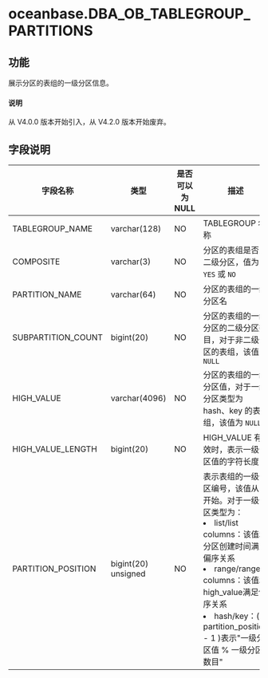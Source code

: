 # oceanbase.DBA_OB_TABLEGROUP_PARTITIONS

## 功能

展示分区的表组的一级分区信息。

<main id="notice" type='explain'>
  <h4>说明</h4>
  <p>从 V4.0.0 版本开始引入，从 V4.2.0 版本开始废弃。</p>
</main>

## 字段说明

|        字段名称        |      类型       | 是否可以为 NULL |                                                                     描述                                                                      |
|--------------------|---------------|------------|---------------------------|
| TABLEGROUP_NAME    | varchar(128)  | NO         | TABLEGROUP 名称                                            |
| COMPOSITE          | varchar(3)    | NO         | 分区的表组是否为二级分区，值为 `YES` 或 `NO`                             |
| PARTITION_NAME     | varchar(64)   | NO         | 分区的表组的一级分区名                                              |
| SUBPARTITION_COUNT | bigint(20)    | NO         | 分区的表组的一级分区的二级分区数目，对于非二级分区的表组，该值为 `NULL`                  |
| HIGH_VALUE         | varchar(4096) | NO         | 分区的表组的一级分区值，对于一级分区类型为 hash、key 的表组，该值为 `NULL`            |
| HIGH_VALUE_LENGTH  | bigint(20)    | NO         | HIGH_VALUE 有效时，表示一级分区值的字符长度                              |
| PARTITION_POSITION | bigint(20) unsigned   | NO         | 表示表组的一级分区编号，该值从 1 开始。对于一级分区类型为： <li> list/list columns：该值和分区创建时间满足偏序关系   <li> range/range columns：该值和high_value满足偏序关系   <li> hash/key：( partition_position  - 1 )表示"一级分区值 % 一级分区数目"    |
